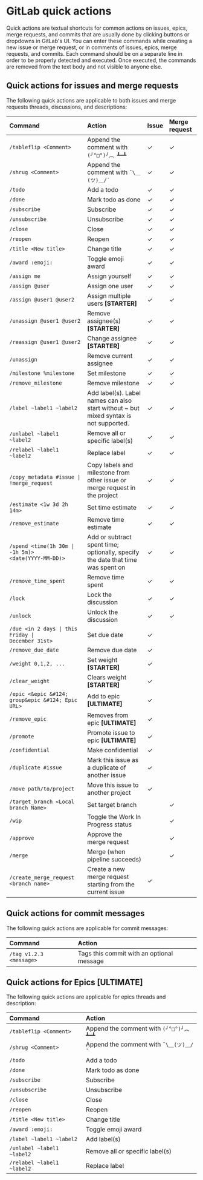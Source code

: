 # GitLab quick actions

Quick actions are textual shortcuts for common actions on issues, epics, merge requests,
and commits that are usually done by clicking buttons or dropdowns in GitLab's UI.
You can enter these commands while creating a new issue or merge request, or
in comments of issues, epics, merge requests, and commits. Each command should be
on a separate line in order to be properly detected and executed. Once executed,
the commands are removed from the text body and not visible to anyone else.

## Quick actions for issues and merge requests

The following quick actions are applicable to both issues and merge requests threads,
discussions, and descriptions:

| Command                    | Action                         | Issue | Merge request |
|:---------------------------|:------------------------------ |:------|:--------------|
| `/tableflip <Comment>`     | Append the comment with `(╯°□°)╯︵ ┻━┻` | ✓ | ✓        |
| `/shrug <Comment>`         | Append the comment with `¯\＿(ツ)＿/¯` | ✓ | ✓         |
| `/todo`                    | Add a todo                     | ✓     | ✓             |
| `/done`                    | Mark todo as done              | ✓     | ✓             |
| `/subscribe`               | Subscribe                      | ✓     | ✓             |
| `/unsubscribe`             | Unsubscribe                    | ✓     | ✓             |
| `/close`                   | Close                          | ✓     | ✓             |
| `/reopen`                  | Reopen                         | ✓     | ✓             |
| `/title <New title>`       | Change title                   | ✓     |  ✓            |
| `/award :emoji:`           | Toggle emoji award             | ✓     | ✓             |
| `/assign me`               | Assign yourself                | ✓     | ✓             |
| `/assign @user`            | Assign one user                | ✓     | ✓             |
| `/assign @user1 @user2`    | Assign multiple users **[STARTER]** | ✓ | ✓            |
| `/unassign @user1 @user2`  | Remove assignee(s) **[STARTER]** | ✓     | ✓             |
| `/reassign @user1 @user2`  | Change assignee **[STARTER]**  | ✓     | ✓             |
| `/unassign`                | Remove current assignee        | ✓     | ✓             |
| `/milestone %milestone`    | Set milestone                  | ✓     | ✓             |
| `/remove_milestone`        | Remove milestone               | ✓     | ✓             |
| `/label ~label1 ~label2`   | Add label(s). Label names can also start without ~ but mixed syntax is not supported.                   | ✓     | ✓             |
| `/unlabel ~label1 ~label2` | Remove all or specific label(s)| ✓     | ✓             |
| `/relabel ~label1 ~label2` | Replace label                  | ✓     | ✓             |
| <code>/copy_metadata #issue &#124; !merge_request</code> | Copy labels and milestone from other issue or merge request in the project | ✓     | ✓             |
| <code>/estimate &lt;1w 3d 2h 14m&gt;</code> | Set time estimate | ✓     | ✓             |
| `/remove_estimate`       | Remove time estimate             | ✓     | ✓             |
| <code>/spend &lt;time(1h 30m &#124; -1h 5m)&gt; &lt;date(YYYY-MM-DD)&gt;</code> | Add or subtract spent time; optionally, specify the date that time was spent on | ✓     | ✓             |
| `/remove_time_spent`       | Remove time spent              | ✓     | ✓             |
| `/lock`                    | Lock the discussion            | ✓     | ✓             |
| `/unlock`                  | Unlock the discussion          | ✓     | ✓             |
| <code>/due &lt;in 2 days &#124; this Friday &#124; December 31st&gt;</code>| Set due date | ✓ | |
| `/remove_due_date`         | Remove due date                | ✓     |               |
| `/weight 0,1,2, ...`       | Set weight **[STARTER]**       | ✓     |               |
| `/clear_weight`            | Clears weight **[STARTER]**    | ✓     |               |
| `/epic <&epic &#124; group&epic &#124; Epic URL>` | Add to epic **[ULTIMATE]** | ✓ |             |
| `/remove_epic`             | Removes from epic **[ULTIMATE]** | ✓   |               |
| `/promote`                 | Promote issue to epic **[ULTIMATE]** | ✓   |               |
| `/confidential`            | Make confidential              | ✓     |               |
| `/duplicate #issue`        | Mark this issue as a duplicate of another issue | ✓    |
| `/move path/to/project`    | Move this issue to another project | ✓ |               |
| `/target_branch <Local branch Name>` | Set target branch    |       | ✓             |
| `/wip`                     | Toggle the Work In Progress status |   | ✓             |
| `/approve`                 | Approve the merge request      |       | ✓             |
| `/merge`                   | Merge (when pipeline succeeds) |       | ✓             |
| `/create_merge_request <branch name>` | Create a new merge request starting from the current issue | ✓ | |

## Quick actions for commit messages

The following quick actions are applicable for commit messages:

| Command                 | Action                                    |
|:------------------------|:------------------------------------------|
| `/tag v1.2.3 <message>` | Tags this commit with an optional message |

## Quick actions for Epics **[ULTIMATE]**

The following quick actions are applicable for epics threads and description:

| Command                    | Action                                  |
|:---------------------------|:----------------------------------------|
| `/tableflip <Comment>`     | Append the comment with `(╯°□°)╯︵ ┻━┻` |
| `/shrug <Comment>`         | Append the comment with `¯\＿(ツ)＿/¯`  |
| `/todo`                    | Add a todo                              |
| `/done`                    | Mark todo as done                       |
| `/subscribe`               | Subscribe                               |
| `/unsubscribe`             | Unsubscribe                             |
| `/close`                   | Close                                   |
| `/reopen`                  | Reopen                                  |
| `/title <New title>`       | Change title                            |
| `/award :emoji:`           | Toggle emoji award                      |
| `/label ~label1 ~label2`   | Add label(s)                            |
| `/unlabel ~label1 ~label2` | Remove all or specific label(s)         |
| `/relabel ~label1 ~label2` | Replace label                           |
